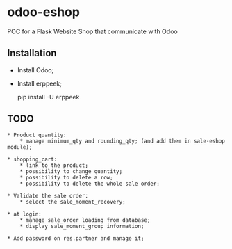 odoo-eshop
==========

POC for a Flask Website Shop that communicate with Odoo

Installation
------------

* Install Odoo;
* Install erppeek;

  pip install -U erppeek


TODO
----
    * Product quantity:
        * manage minimum_qty and rounding_qty; (and add them in sale-eshop module);

    * shopping_cart:
        * link to the product;
        * possibility to change quantity;
        * possibility to delete a row;
        * possibility to delete the whole sale order;

    * Validate the sale order:
        * select the sale_moment_recovery;

    * at login:
        * manage sale_order loading from database;
        * display sale_moment_group information;

    * Add password on res.partner and manage it;

